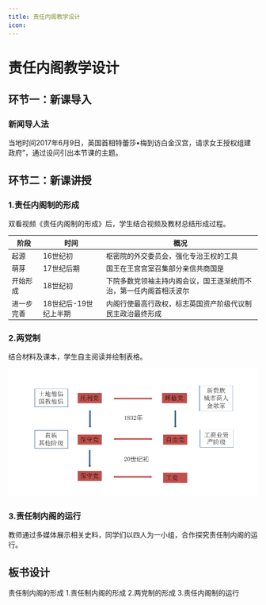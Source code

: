 ```yaml
---
title: 责任内阁教学设计
icon: 
---
```


# 责任内阁教学设计

## 环节一：新课导入

### 新闻导人法

当地时间2017年6月9日，英国首相特蕾莎•梅到访白金汉宫，请求女王授权组建政府”，通过设问引出本节课的主题。



## 环节二：新课讲授

### 1.责任内阁制的形成

双看视频《责任内阁制的形成》后，学生结合视频及教材总结形成过程。

| 阶段       | 时间                  | 概况                                                         |
| ---------- | --------------------- | ------------------------------------------------------------ |
| 起源       | 16世纪初              | 枢密院的外交委员会，强化专治王权的工具                       |
| 萌芽       | 17世纪后期            | 国王在王宫宫室召集部分亲信共商国是                           |
| 开始形成   | 18世纪初              | 下院多数党领袖主持内阁会议，国王逐渐统而不治，第一任内阁首相沃波尔 |
| 进一步完善 | 18世纪后-19世纪上半期 | 内阁行使最高行政权，标志英国资产阶级代议制民主政治最终形成   |



### 2.两党制

结合材料及课本，学生自主阅读并绘制表格。

![内阁](/neige.png)

### 3.责任制内阁的运行

教师通过多媒体展示相关史料，同学们以四人为一小组，合作探究责任制内阁的运行。



## 板书设计

责任制内阁的形成
1.责任制内阁的形成
2.两党制的形成
3.责任内阁制的运行
